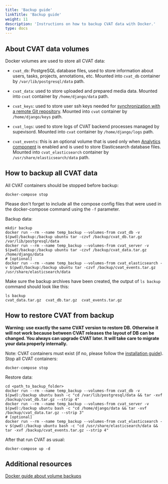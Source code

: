 ```yaml
---
title: 'Backup guide'
linkTitle: 'Backup guide'
weight: 11
description: 'Instructions on how to backup CVAT data with Docker.'
type: docs
---
```


<!--lint disable heading-style-->

## About CVAT data volumes

Docker volumes are used to store all CVAT data:

- `cvat_db`: PostgreSQL database files, used to store information about users, tasks, projects, annotations, etc.
  Mounted into `cvat_db` container by `/var/lib/postgresql/data` path.

- `cvat_data`: used to store uploaded and prepared media data.
  Mounted into `cvat` container by `/home/django/data` path.

- `cvat_keys`: used to store user ssh keys needed for [synchronization with a remote Git repository](/manual/advanced/task-synchronization/).
  Mounted into `cvat` container by `/home/django/keys` path.

- `cvat_logs`: used to store logs of CVAT backend processes managed by supevisord.
  Mounted into `cvat` container by `/home/django/logs` path.

- `cvat_events`: this is an optional volume that is used only when [Analytics component](/administration/advanced/analytics/)
  is enabled and is used to store Elasticsearch database files.
  Mounted into `cvat_elasticsearch` container by `/usr/share/elasticsearch/data` path.

## How to backup all CVAT data

All CVAT containers should be stopped before backup:

```shell
docker-compose stop
```

Please don't forget to include all the compose config files that were used in the docker-compose command
using the `-f` parameter.

Backup data:

```shell
mkdir backup
docker run --rm --name temp_backup --volumes-from cvat_db -v $(pwd)/backup:/backup ubuntu tar -czvf /backup/cvat_db.tar.gz /var/lib/postgresql/data
docker run --rm --name temp_backup --volumes-from cvat_server -v $(pwd)/backup:/backup ubuntu tar -czvf /backup/cvat_data.tar.gz /home/django/data
# [optional]
docker run --rm --name temp_backup --volumes-from cvat_elasticsearch -v $(pwd)/backup:/backup ubuntu tar -czvf /backup/cvat_events.tar.gz /usr/share/elasticsearch/data
```

Make sure the backup archives have been created, the output of `ls backup` command should look like this:

```shell
ls backup
cvat_data.tar.gz  cvat_db.tar.gz  cvat_events.tar.gz
```

## How to restore CVAT from backup

**Warning: use exactly the same CVAT version to restore DB. Otherwise
it will not work because between CVAT releases the layout of DB can be
changed. You always can upgrade CVAT later. It will take care to migrate
your data properly internally.**

Note: CVAT containers must exist (if no, please follow the [installation guide](/administration/basics/installation/#quick-installation-guide)).
Stop all CVAT containers:

```shell
docker-compose stop
```

Restore data:

```shell
cd <path_to_backup_folder>
docker run --rm --name temp_backup --volumes-from cvat_db -v $(pwd):/backup ubuntu bash -c "cd /var/lib/postgresql/data && tar -xvf /backup/cvat_db.tar.gz --strip 4"
docker run --rm --name temp_backup --volumes-from cvat_server -v $(pwd):/backup ubuntu bash -c "cd /home/django/data && tar -xvf /backup/cvat_data.tar.gz --strip 3"
# [optional]
docker run --rm --name temp_backup --volumes-from cvat_elasticsearch -v $(pwd):/backup ubuntu bash -c "cd /usr/share/elasticsearch/data && tar -xvf /backup/cvat_events.tar.gz --strip 4"
```

After that run CVAT as usual:

```shell
docker-compose up -d
```

## Additional resources

[Docker guide about volume backups](https://docs.docker.com/storage/volumes/#backup-restore-or-migrate-data-volumes)
